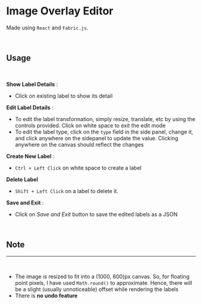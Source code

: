 # Image Overlay Editor


Made using `React` and `Fabric.js`. 

<br>

## Usage 

<br>

**Show Label Details** :
- Click on existing label to show its detail

**Edit Label Details** :
- To edit the label transformation, simply resize, translate, etc by using the controls provided. Click on white space to exit the edit mode
- To edit the label type, click on the `type` field in the side panel, change it, and click anywhere on the sidepanel to update the value. Clicking anywhere on the canvas should reflect the changes

**Create New Label** :
- `Ctrl + Left Click` on white space to create a label 

**Delete Label**
- `Shift + Left Click` on a label to delete it.  

**Save and Exit** :

- Click on *Save and Exit* button to save the edited labels as a JSON

<br>

## Note
___

<br>

- The image is resized to fit into a (1000, 600)px canvas. So, for floating point pixels, I have used `Math.round()` to approximate. Hence, there will be a slight (usually unnoticeable) offset while rendering the labels
- There is **no undo feature**
